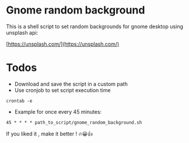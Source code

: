 # **Gnome random background**
This is a shell script to set random backgrounds for gnome desktop using unsplash api:

[https://unsplash.com/](https://unsplash.com/)
# Todos
- Download and save the script in a custom path
- Use cronjob to set script execution time
```
crontab -e
```
- Example for once every 45 minutes:
```
45 * * * * path_to_script/gnome_random_background.sh
```
If you liked it , make it better ! 🔥😀👍